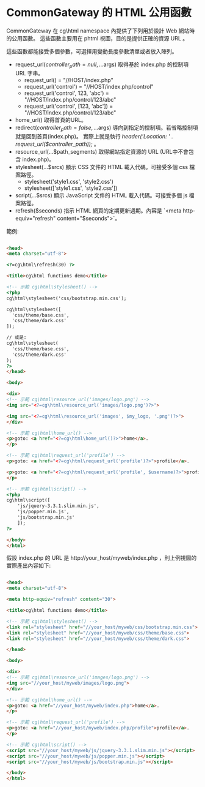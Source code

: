 CommonGateway 的 HTML 公用函數
=============================

CommonGateway 在 cg\html namespace 內提供了下列用於設計 Web 網站時的公用函數。
這些函數主要用在 phtml 視圖，目的是提供正確的資源 URL 。

這些函數都能接受多個參數，可選擇用變動長度參數清單或者放入陣列。

* request_url($controller_path = null, ...$args)
  取得基於 index.php 的控制項 URL 字串。
  * request_url() = "//HOST/index.php"
  * request_url('control') = "//HOST/index.php/control"
  * request_url('control', 123, 'abc') = "//HOST/index.php/control/123/abc"
  * request_url('control', [123, 'abc']) = "//HOST/index.php/control/123/abc"
* home_url()
  取得首頁的URL。
* redirect($controller_path = false, ...$args)
  導向到指定的控制項。若省略控制項就是回到首頁(index.php)。
  實際上就是執行 *header('Location: ' . request_url($controller_path));* 。
* resource_url(...$path_segments)
  取得網站指定資源的 URL (URL中不會包含 index.php)。
* stylesheet(...$srcs)
  顯示 CSS 文件的 HTML 載入代碼。可接受多個 css 檔案路徑。
  * stylesheet('style1.css', 'style2.css')
  * stylesheet(['style1.css', 'style2.css'])
* script(...$srcs)
  顯示 JavaScript 文件的 HTML 載入代碼。可接受多個 js 檔案路徑。
* refresh($seconds)
  指示 HTML 網頁的定期更新週期。內容是 `<meta http-equiv="refresh" content="$seconds">`。

範例:

~~~html

<head>
<meta charset="utf-8">

<?=cg\html\refresh(30) ?>

<title>cg\html functions demo</title>

<!-- 示範 cg\html\stylesheet() -->
<?php
cg\html\stylesheet('css/bootstrap.min.css');

cg\html\stylesheet([
  'css/theme/base.css',
  'css/theme/dark.css'
]);

// 或是:
cg\html\stylesheet(
  'css/theme/base.css',
  'css/theme/dark.css'
);
?>
</head>

<body>

<div>
<!-- 示範 cg\html\resource_url('images/logo.png') -->
<img src="<?=cg\html\resource_url('images/logo.png')?>">

<img src="<?=cg\html\resource_url('images', $my_logo, '.png')?>">
</div>

<!-- 示範 cg\html\home_url() -->
<p>goto: <a href="<?=cg\html\home_url()?>">home</a>.
</p>

<!-- 示範 cg\html\request_url('profile') -->
<p>goto: <a href="<?=cg\html\request_url('profile')?>">profile</a>.

<p>goto: <a href="<?=cg\html\request_url('profile', $username)?>">profile</a>.
</p>

<!-- 示範 cg\html\script() -->
<?php
cg\html\script([
    'js/jquery-3.3.1.slim.min.js',
    'js/popper.min.js',
    'js/bootstrap.min.js'
    ]);
?>

</body>
</html>

~~~

假設 index.php 的 URL 是 http://your_host/myweb/index.php ，則上例視圖的實際產出內容如下:

~~~html

<head>
<meta charset="utf-8">

<meta http-equiv="refresh" content="30">

<title>cg\html functions demo</title>

<!-- 示範 cg\html\stylesheet() -->
<link rel="stylesheet" href="//your_host/myweb/css/bootstrap.min.css">
<link rel="stylesheet" href="//your_host/myweb/css/theme/base.css">
<link rel="stylesheet" href="//your_host/myweb/css/theme/dark.css">

</head>

<body>

<div>
<!-- 示範 cg\html\resource_url('images/logo.png') -->
<img src="//your_host/myweb/images/logo.png">
</div>

<!-- 示範 cg\html\home_url() -->
<p>goto: <a href="//your_host/myweb/index.php">home</a>.
</p>

<!-- 示範 cg\html\request_url('profile') -->
<p>goto: <a href="//your_host/myweb/index.php/profile">profile</a>.
</p>

<!-- 示範 cg\html\script() -->
<script src="//your_host/myweb/js/jquery-3.3.1.slim.min.js"></script>
<script src="//your_host/myweb/js/popper.min.js"></script>
<script src="//your_host/myweb/js/bootstrap.min.js"></script>

</body>
</html>

~~~
